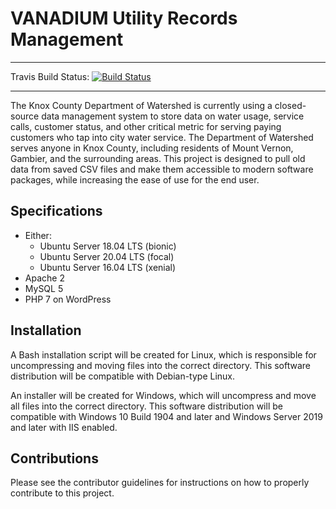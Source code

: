 # VANADIUM Utility Records Management

---

Travis Build Status: [![Build Status](https://travis-ci.org/vanadiumua/vanadium.svg?branch=master)](https://travis-ci.org/vanadiumua/vanadium)

---

The Knox County Department of Watershed is currently using a closed-source data management system to store data on water usage, service calls, customer status, and other critical metric for serving paying customers who tap into city water service. The Department of Watershed serves anyone in Knox County, including residents of Mount Vernon, Gambier, and the surrounding areas. This project is designed to pull old data from saved CSV files and make them accessible to modern software packages, while increasing the ease of use for the end user.

## Specifications

- Either:
  + Ubuntu Server 18.04 LTS (bionic)
  + Ubuntu Server 20.04 LTS (focal)
  + Ubuntu Server 16.04 LTS (xenial)
- Apache 2
- MySQL 5
- PHP 7 on WordPress

## Installation

A Bash installation script will be created for Linux, which is responsible for uncompressing and moving files into the correct directory. This software distribution will be compatible with Debian-type Linux.

An installer will be created for Windows, which will uncompress and move all files into the correct directory. This software distribution will be compatible with Windows 10 Build 1904 and later and Windows Server 2019 and later with IIS enabled.

## Contributions

Please see the contributor guidelines for instructions on how to properly contribute to this project.
